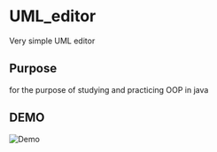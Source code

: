 # UML_editor
Very simple UML editor

## Purpose
for the purpose of studying and practicing OOP in java

## DEMO
![Demo](https://imgur.com/QqMoSJg.gif)
